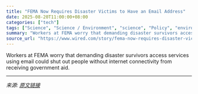 ```yaml
---
title: "FEMA Now Requires Disaster Victims to Have an Email Address"
date: 2025-08-20T11:00:00+08:00
categories: ["tech"]
tags: ["Science", "Science / Environment", "science", "Policy", "environment", "disaster relief", "fema", "Emergency Response"]
summary: "Workers at FEMA worry that demanding disaster survivors access services using email could shut out people without internet connectivity from receiving government aid."
source_url: "https://www.wired.com/story/fema-now-requires-disaster-victims-to-have-an-email-address/"
---
```


Workers at FEMA worry that demanding disaster survivors access services using email could shut out people without internet connectivity from receiving government aid.

---

*来源: [原文链接](https://www.wired.com/story/fema-now-requires-disaster-victims-to-have-an-email-address/)*

